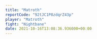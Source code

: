 ```yaml
---
title: "Matroth"
reportCode: "92tJC1P8zdqrZ43p"
player: "Matroth"
fight: "Nightbane"
date: 2021-10-16T13:08:36.936000+00:00
---
```

